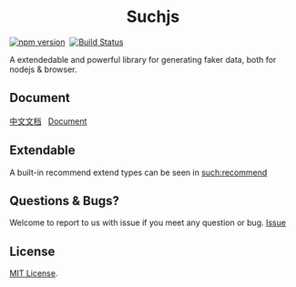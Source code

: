 <h1 align="center">Suchjs</h1>

[![npm version](https://badge.fury.io/js/suchjs.svg)](https://badge.fury.io/js/suchjs)&nbsp;&nbsp;[![Build Status](https://travis-ci.com/suchjs/such.svg?branch=master)](https://travis-ci.com/suchjs/such)

A extendedable and powerful library for generating faker data, both for nodejs & browser.

## Document

[中文文档](https://suchjs.github.io/vp-suchjs) &nbsp; [Document](https://suchjs.github.io/vp-suchjs/en)

## Extendable

A built-in recommend extend types can be seen in [such:recommend](./src/extends/recommend.ts)
## Questions & Bugs?

Welcome to report to us with issue if you meet any question or bug. [Issue](https://github.com/suchjs/such/issues)

## License

[MIT License](./LICENSE).
